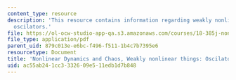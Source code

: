 ```yaml
---
content_type: resource
description: 'This resource contains information regarding weakly nonlinear things:
  oscilators.'
file: https://ol-ocw-studio-app-qa.s3.amazonaws.com/courses/18-385j-nonlinear-dynamics-and-chaos-fall-2014/ac55ab241cc3332609e511edb1d7b848_MIT18_385JF14_nonoscilatrs.pdf
file_type: application/pdf
parent_uid: 879c013e-e6bc-f496-f511-1b4c7b7395e6
resourcetype: Document
title: 'Nonlinear Dynamics and Chaos, Weakly nonlinear things: Oscilators'
uid: ac55ab24-1cc3-3326-09e5-11edb1d7b848
---
```

